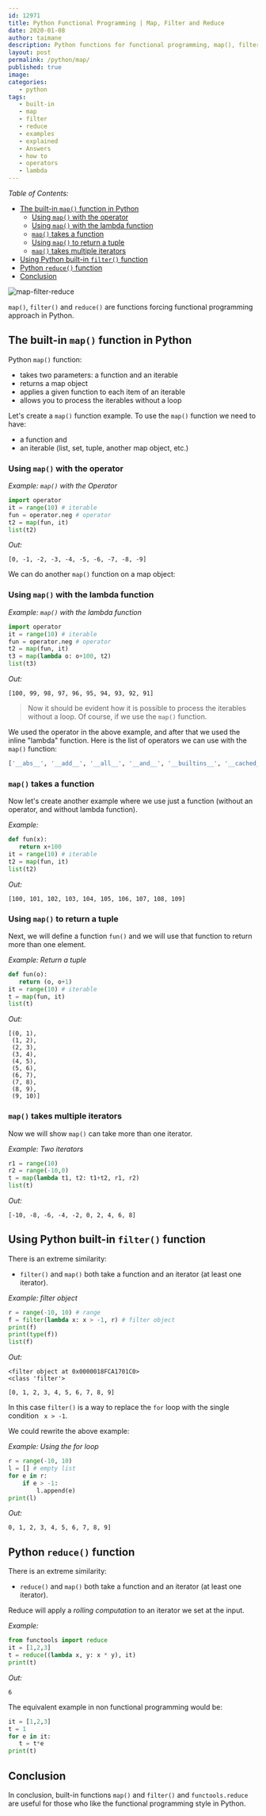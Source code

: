 ```yaml
---
id: 12971
title: Python Functional Programming | Map, Filter and Reduce
date: 2020-01-08
author: taimane
description: Python functions for functional programming, map(), filter() and functools.reduce()) explained examples
layout: post
permalink: /python/map/
published: true
image:
categories:
   - python
tags:
   - built-in
   - map
   - filter
   - reduce
   - examples
   - explained
   - Answers
   - how to
   - operators
   - lambda
---
```

_Table of Contents:_
 
- [The built-in `map()` function in Python](#the-built-in-map-function-in-python)
  - [Using `map()` with the operator](#using-map-with-the-operator)
  - [Using `map()` with the lambda function](#using-map-with-the-lambda-function)
  - [`map()` takes a function](#map-takes-a-function)
  - [Using `map()` to return a tuple](#using-map-to-return-a-tuple)
  - [`map()` takes multiple iterators](#map-takes-multiple-iterators)
- [Using Python built-in `filter()` function](#using-python-built-in-filter-function)
- [Python `reduce()` function](#python-reduce-function)
- [Conclusion](#conclusion)

![map-filter-reduce](/wp-content/uploads/2021/12/map-filter-reduce.jpg)

`map()`, `filter()` and `reduce()` are functions forcing functional programming approach in Python.

 
## The built-in `map()` function in Python
 
Python `map()` function:
* takes two parameters: a function and an iterable
* returns a map object
* applies a given function to each item of an iterable
* allows you to process the iterables without a loop
 
Let's create a `map()` function example. To use the `map()` function we need to have:
* a function and
* an iterable (list, set, tuple, another map object, etc.)
 
### Using `map()` with the operator
 
_Example: `map()` with the Operator_
 
```python
import operator
it = range(10) # iterable
fun = operator.neg # operator
t2 = map(fun, it)
list(t2)
```
 
_Out:_
```
[0, -1, -2, -3, -4, -5, -6, -7, -8, -9]
```
 
We can do another `map()` function on a map object:
 
### Using `map()` with the lambda function
 
_Example: `map()` with the lambda function_
```python
import operator
it = range(10) # iterable
fun = operator.neg # operator
t2 = map(fun, it)
t3 = map(lambda o: o+100, t2)
list(t3)
```
 
_Out:_
```
[100, 99, 98, 97, 96, 95, 94, 93, 92, 91]
```
 
> Now it should be evident how it is possible to process the iterables without a loop. Of course, if we use the `map()` function.
 
We used the operator in the above example, and after that we used the inline "lambda" function.
Here is the list of operators we can use with the `map()` function:
 
```python
['__abs__', '__add__', '__all__', '__and__', '__builtins__', '__cached__', '__concat__', '__contains__', '__delitem__', '__doc__', '__eq__', '__file__', '__floordiv__', '__ge__', '__getitem__', '__gt__', '__iadd__', '__iand__', '__iconcat__', '__ifloordiv__', '__ilshift__', '__imatmul__', '__imod__', '__imul__', '__index__', '__inv__', '__invert__', '__ior__', '__ipow__', '__irshift__', '__isub__', '__itruediv__', '__ixor__', '__le__', '__loader__', '__lshift__', '__lt__', '__matmul__', '__mod__', '__mul__', '__name__', '__ne__', '__neg__', '__not__', '__or__', '__package__', '__pos__', '__pow__', '__rshift__', '__setitem__', '__spec__', '__sub__', '__truediv__', '__xor__', '_abs', 'abs', 'add', 'and_', 'attrgetter', 'concat', 'contains', 'countOf', 'delitem', 'eq', 'floordiv', 'ge', 'getitem', 'gt', 'iadd', 'iand', 'iconcat', 'ifloordiv', 'ilshift', 'imatmul', 'imod', 'imul', 'index', 'indexOf', 'inv', 'invert', 'ior', 'ipow', 'irshift', 'is_', 'is_not', 'isub', 'itemgetter', 'itruediv', 'ixor', 'le', 'length_hint', 'lshift', 'lt', 'matmul', 'methodcaller', 'mod', 'mul', 'ne', 'neg', 'not_', 'or_', 'pos', 'pow', 'rshift', 'setitem', 'sub', 'truediv', 'truth', 'xor']
```
 
### `map()` takes a function
 
Now let's create another example where we use just a function (without an operator, and without lambda function).
 
_Example:_
```python
def fun(x):
   return x+100
it = range(10) # iterable
t2 = map(fun, it)
list(t2)
```
 
_Out:_
```
[100, 101, 102, 103, 104, 105, 106, 107, 108, 109]
```
### Using `map()` to return a tuple
 
Next, we will define a function `fun()` and we will use that function to return more than one element.
 
_Example: Return a tuple_
 
```python
def fun(o):
   return (o, o+1)
it = range(10) # iterable
t = map(fun, it)
list(t)
```
 
_Out:_
```
[(0, 1),
 (1, 2),
 (2, 3),
 (3, 4),
 (4, 5),
 (5, 6),
 (6, 7),
 (7, 8),
 (8, 9),
 (9, 10)]
```
 
### `map()` takes multiple iterators
 
Now we will show `map()` can take more than one iterator.
 
_Example: Two iterators_
```python
r1 = range(10)
r2 = range(-10,0)
t = map(lambda t1, t2: t1+t2, r1, r2)
list(t)
```
 
_Out:_
```
[-10, -8, -6, -4, -2, 0, 2, 4, 6, 8]
```
 
## Using Python built-in `filter()` function
 
There is an extreme similarity:
 
* `filter()` and `map()` both take a function and an iterator (at least one iterator).
 
 
_Example: filter object_
```python
r = range(-10, 10) # range
f = filter(lambda x: x > -1, r) # filter object
print(f)
print(type(f))
list(f)
```
 
_Out:_
```
<filter object at 0x0000018FCA1701C0>
<class 'filter'>
 
[0, 1, 2, 3, 4, 5, 6, 7, 8, 9]
```
 
In this case `filter()` is a way to replace the `for` loop with the single condition ` x > -1`.
 
We could rewrite the above example:
 
_Example: Using the for loop_
```python
r = range(-10, 10)
l = [] # empty list
for e in r:
    if e > -1:
        l.append(e)
print(l)
```
 
_Out:_
```
0, 1, 2, 3, 4, 5, 6, 7, 8, 9]
```
 
## Python `reduce()` function
 
There is an extreme similarity:
 
* `reduce()` and `map()` both take a function and an iterator (at least one iterator).
 
Reduce will apply a _rolling computation_ to an iterator we set at the input.
 
_Example:_
 
```python
from functools import reduce
it = [1,2,3]
t = reduce((lambda x, y: x * y), it)
print(t)
```
 
_Out:_
```
6
```
 
The equivalent example in non functional programming would be:
 
```python
it = [1,2,3]
t = 1
for e in it:
   t = t*e
print(t)
```
 
## Conclusion
 
In conclusion, built-in functions `map()` and `filter()` and `functools.reduce` are useful for those who like the functional programming style in Python.
